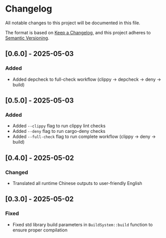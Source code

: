 # Changelog

All notable changes to this project will be documented in this file.

The format is based on [Keep a Changelog](https://keepachangelog.com/en/1.0.0/),
and this project adheres to [Semantic Versioning](https://semver.org/spec/v2.0.0.html).

## [0.6.0] - 2025-05-03

### Added
- Added depcheck to full-check workflow (clippy -> depcheck -> deny -> build)

## [0.5.0] - 2025-05-03

### Added
- Added `--clippy` flag to run clippy lint checks
- Added `--deny` flag to run cargo-deny checks
- Added `--full-check` flag to run complete workflow (clippy -> deny -> build)

## [0.4.0] - 2025-05-02

### Changed
- Translated all runtime Chinese outputs to user-friendly English

## [0.3.0] - 2025-05-02

### Fixed
- Fixed std library build parameters in `BuildSystem::build` function to ensure proper compilation
